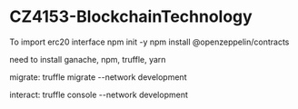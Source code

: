 # CZ4153-BlockchainTechnology

To import erc20 interface
npm init -y
npm install @openzeppelin/contracts

need to install ganache, npm, truffle, yarn

migrate:
truffle migrate --network development

interact:
truffle console --network development